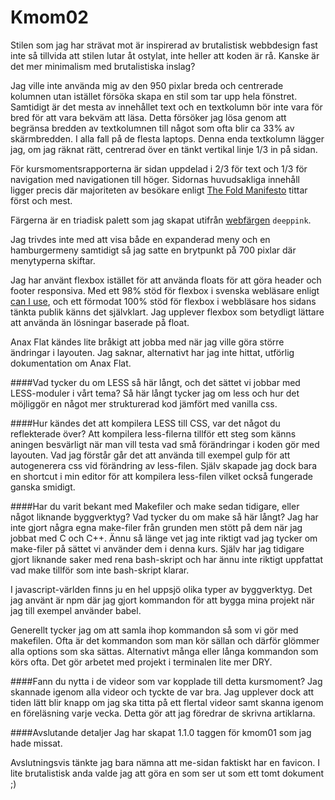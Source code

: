 Kmom02
===============================

Stilen som jag har strävat mot är inspirerad av brutalistisk webbdesign fast inte så tillvida att stilen lutar åt ostylat, inte heller att koden är rå. Kanske är det mer minimalism med brutalistiska inslag?

Jag ville inte använda mig av den 950 pixlar breda och centrerade kolumnen utan istället försöka skapa en stil som tar upp hela fönstret. Samtidigt är det mesta av innehållet text och en textkolumn bör inte vara för bred för att vara bekväm att läsa. Detta försöker jag lösa genom att begränsa bredden av textkolumnen till något som ofta blir ca 33% av skärmbredden. I alla fall på de flesta laptops. Denna enda textkolumn lägger jag, om jag räknat rätt, centrerad över en tänkt vertikal linje 1/3 in på sidan.

För kursmomentsrapporterna är sidan uppdelad i 2/3 för text och 1/3 för navigation med navigationen till höger. Sidornas huvudsakliga innehåll ligger precis där majoriteten av besökare enligt [The Fold Manifesto](https://www.nngroup.com/articles/page-fold-manifesto/) tittar först och mest.

Färgerna är en triadisk palett som jag skapat utifrån [webfärgen](https://en.wikipedia.org/wiki/Web_colors) `deeppink`.

Jag trivdes inte med att visa både en expanderad meny och en hamburgermeny samtidigt så jag satte en brytpunkt på 700 pixlar där menytyperna skiftar.

Jag har använt flexbox istället för att använda floats för att göra header och footer responsiva. Med ett 98% stöd för flexbox i svenska webläsare enligt [can I use](http://caniuse.com/#search=flex), och ett förmodat 100% stöd för flexbox i webbläsare hos sidans tänkta publik känns det självklart. Jag upplever flexbox som betydligt lättare att använda än lösningar baserade på float.

Anax Flat kändes lite bråkigt att jobba med när jag ville göra större ändringar i layouten. Jag saknar, alternativt har jag inte hittat, utförlig dokumentation om Anax Flat.

####Vad tycker du om LESS så här långt, och det sättet vi jobbar med LESS-moduler i vårt tema?
Så här långt tycker jag om less och hur det möjliggör en något mer strukturerad kod jämfört med vanilla css.

####Hur kändes det att kompilera LESS till CSS, var det något du reflekterade över?
Att kompilera less-filerna tillför ett steg som känns aningen besvärligt när man vill testa vad små förändringar i koden gör med layouten. Vad jag förstår går det att använda till exempel gulp för att autogenerera css vid förändring av less-filen. Själv skapade jag dock bara en shortcut i min editor för att kompilera less-filen vilket också fungerade ganska smidigt.

####Har du varit bekant med Makefiler och make sedan tidigare, eller något liknande byggverktyg? Vad tycker du om make så här långt?
Jag har inte gjort några egna make-filer från grunden men stött på dem när jag jobbat med C och C++. Ännu så länge vet jag inte riktigt vad jag tycker om make-filer på sättet vi använder dem i denna kurs. Själv har jag tidigare gjort liknande saker med rena bash-skript och har ännu inte riktigt uppfattat vad make tillför som inte bash-skript klarar.

I javascript-världen finns ju en hel uppsjö olika typer av byggverktyg. Det jag använt är npm där jag gjort kommandon för att bygga mina projekt när jag till exempel använder babel.

Generellt tycker jag om att samla ihop kommandon så som vi gör med makefilen. Ofta är det kommandon som man kör sällan och därför glömmer alla options som ska sättas. Alternativt många eller långa kommandon som körs ofta. Det gör arbetet med projekt i terminalen lite mer DRY.

####Fann du nytta i de videor som var kopplade till detta kursmoment?
Jag skannade igenom alla videor och tyckte de var bra. Jag upplever dock att tiden lätt blir knapp om jag ska titta på ett flertal videor samt skanna igenom en föreläsning varje vecka. Detta gör att jag föredrar de skrivna artiklarna.

####Avslutande detaljer
Jag har skapat 1.1.0 taggen för kmom01 som jag hade missat.

Avslutningsvis tänkte jag bara nämna att me-sidan faktiskt har en favicon. I lite brutalistisk anda valde jag att göra en som ser ut som ett tomt dokument ;)
